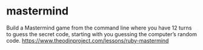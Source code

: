 # mastermind
Build a Mastermind game from the command line where you have 12 turns to guess the secret code, starting with you guessing the computer’s random code.
https://www.theodinproject.com/lessons/ruby-mastermind